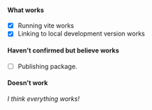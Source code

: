 #### What works

- [x] Running vite works
- [x] Linking to local development version works

#### Haven't confirmed but believe works

- [ ] Publishing package.

#### Doesn't work

*I think everything works!*

